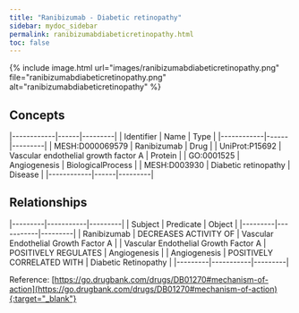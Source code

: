```yaml
---
title: "Ranibizumab - Diabetic retinopathy"
sidebar: mydoc_sidebar
permalink: ranibizumabdiabeticretinopathy.html
toc: false 
---
```


{% include image.html url="images/ranibizumabdiabeticretinopathy.png" file="ranibizumabdiabeticretinopathy.png" alt="ranibizumabdiabeticretinopathy" %}

## Concepts

|------------|------|---------|
| Identifier | Name | Type    |
|------------|------|---------|
| MESH:D000069579 | Ranibizumab | Drug |
| UniProt:P15692 | Vascular endothelial growth factor A | Protein |
| GO:0001525 | Angiogenesis | BiologicalProcess |
| MESH:D003930 | Diabetic retinopathy | Disease |
|------------|------|---------|

## Relationships

|---------|-----------|---------|
| Subject | Predicate | Object  |
|---------|-----------|---------|
| Ranibizumab | DECREASES ACTIVITY OF | Vascular Endothelial Growth Factor A |
| Vascular Endothelial Growth Factor A | POSITIVELY REGULATES | Angiogenesis |
| Angiogenesis | POSITIVELY CORRELATED WITH | Diabetic Retinopathy |
|---------|-----------|---------|

Reference: [https://go.drugbank.com/drugs/DB01270#mechanism-of-action](https://go.drugbank.com/drugs/DB01270#mechanism-of-action){:target="_blank"}